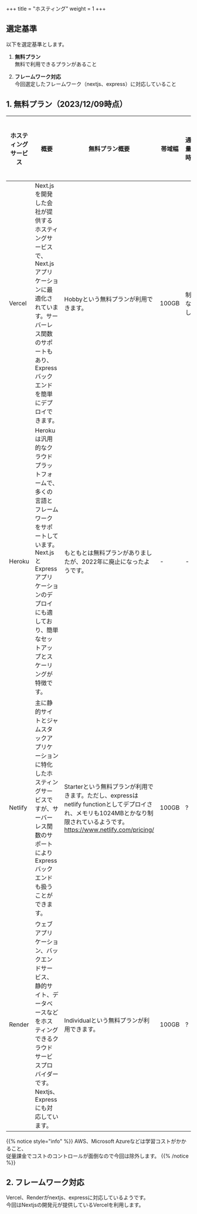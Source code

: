+++
title = "ホスティング"
weight = 1
+++
## 選定基準
以下を選定基準とします。

1. **無料プラン**  
無料で利用できるプランがあること

2. **フレームワーク対応**  
今回選定したフレームワーク（nextjs、express）に対応していること

## 1. 無料プラン（2023/12/09時点）
| ホスティングサービス | 概要 | 無料プラン概要 |  帯域幅  |  通信量・時間  |  プロジェクト数  | プランURL |
| --- | --- | --- | --- | --- | --- | --- |
| Vercel | Next.jsを開発した会社が提供するホスティングサービスで、Next.jsアプリケーションに最適化されています。サーバーレス関数のサポートもあり、Expressバックエンドを簡単にデプロイできます。 | Hobbyという無料プランが利用できます。 | 100GB | 制限なし？ | 200 | https://vercel.com/docs/limits/overview#included-usage |
| Heroku | Herokuは汎用的なクラウドプラットフォームで、多くの言語とフレームワークをサポートしています。Next.jsとExpressアプリケーションのデプロイにも適しており、簡単なセットアップとスケーリングが特徴です。 | もともとは無料プランがありましたが、2022年に廃止になったようです。 | - | -  | - | https://www.heroku.com/pricing |
| Netlify | 主に静的サイトとジャムスタックアプリケーションに特化したホスティングサービスですが、サーバーレス関数のサポートによりExpressバックエンドも扱うことができます。 | Starterという無料プランが利用できます。ただし、expressはnetlify functionとしてデプロイされ、メモリも1024MBとかなり制限されているようです。https://www.netlify.com/pricing/ | 100GB | ?  | ? | https://www.netlify.com/pricing/ |
| Render | ウェブアプリケーション、バックエンドサービス、静的サイト、データベースなどをホスティングできるクラウドサービスプロバイダーです。Nextjs、Expressにも対応しています。 | Individualという無料プランが利用できます。 | 100GB | ?  | ? | https://render.com/pricing |

{{% notice style="info" %}}
AWS、Microsoft Azureなどは学習コストがかかること、  
従量課金でコストのコントロールが面倒なので今回は除外します。
{{% /notice %}}

## 2. フレームワーク対応
Vercel、Renderがnextjs、expressに対応しているようです。  
今回はNextjsの開発元が提供しているVercelを利用します。